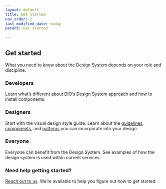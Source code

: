 ```yaml
---
layout: default
title: Get started
nav_order: 2
last_modified_date: today
parent: Get started

---
```


## Get started
What you need to know about the Design System depends on your role and discipline.

### Developers
Learn [what’s different](#) about DIO’s Design System approach and how to install components.

### Designers
Start with the visual design style guide. Learn about the [guidelines](#), [components](#), and [patterns](#) you can incorporate into your design.

### Everyone
Everyone can benefit from the Design System. See examples of how the design system is used within current services.

### Need help getting started?
[Reach out to us](#). We’re available to help you figure out how to get started.
